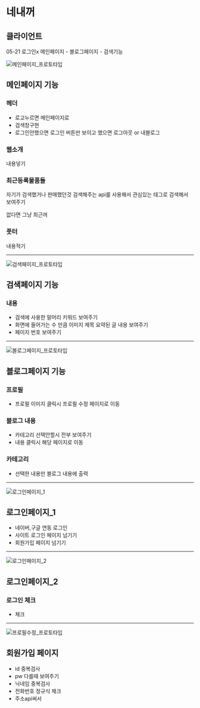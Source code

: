# 네내꺼

## 클라이언트
05-21
로그인x 메인페이지 - 블로그페이지 - 검색기능




![메인페이지_프로토타입](https://user-images.githubusercontent.com/55743241/119072159-04623280-ba26-11eb-9f6f-0d5c2904a41d.png)

## 메인페이지 기능
### 헤더
- 로고누르면 메인페이지로
- 검색창구현
- 로그인안했으면 로그인 버튼만 보이고 했으면 로그아웃 or 내블로그

###  웹소개
내용넣기

###  최근등록물품들
자기가 검색했거나 판매했던것 
검색해주는 api를 사용해서
관심있는 태그로 검색해서 보여주기

없다면 그냥 최근꺼

### 풋터
내용적기 


-------------------------------------------------------------------------------------------------------------------------------

![검색페이지_프로토타입](https://user-images.githubusercontent.com/55743241/119072824-227c6280-ba27-11eb-8787-a95eef64c3ba.png)

## 검색페이지 기능
###  내용
- 검색에 사용한 말머리 키워드 보여주기
- 화면에 들어가는 수 만큼 이미지 제목 요약된 글 내용 보여주기
- 페이지 번호 보여주기

-------------------------------------------------------------------------------------------------------------------------------

![블로그페이지_프로토타입](https://user-images.githubusercontent.com/55743241/119073033-8010af00-ba27-11eb-8dfd-8611e3ee2c68.png)

## 블로그페이지 기능
### 프로필
- 프로필 이미지 클릭시 프로필 수정 페이지로 이동

### 블로그 내용
- 카테고리 선택안할시 전부 보여주기
- 내용 클릭시 해당 페이지로 이동

### 카테고리
- 선택한 내용만 블로그 내용에 출력

-------------------------------------------------------------------------------------------------------------------------------


![로그인페이지_1](https://user-images.githubusercontent.com/55743241/119082105-56ac4f00-ba38-11eb-8f31-def336a2a768.png)

## 로그인페이지_1
- 네이버,구글 연동 로그인
- 사이트 로그인 페이지 넘기기
- 회원가입 페이지 넘기기


-------------------------------------------------------------------------------------------------------------------------------

![로그인페이지_2](https://user-images.githubusercontent.com/55743241/119082107-57dd7c00-ba38-11eb-868b-c3083aee0c07.png)

## 로그인페이지_2

### 로그인 체크
- 체크


-------------------------------------------------------------------------------------------------------------------------------


![프로필수정_프로토타입](https://user-images.githubusercontent.com/55743241/119082265-aee35100-ba38-11eb-8ac0-1eeffbb65c5f.png)

## 회원가입 페이지

- id 중복검사
- pw 다를때 보여주기
- 닉네임 중복검사
- 전화번호 정규식 체크
- 주소api써서 
